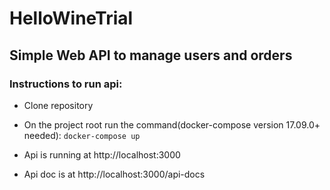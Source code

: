 # HelloWineTrial

## Simple Web API to manage users and orders

### Instructions to run api:

* Clone repository

* On the project root run the command(docker-compose version 17.09.0+ needed): `docker-compose up`

* Api is running at http://localhost:3000

* Api doc is at http://localhost:3000/api-docs
